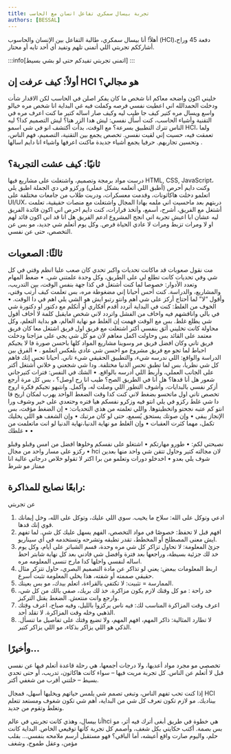 ```yaml
---
title: تجربة بيسال سمكري تفاعل انسان مع الحاسب
authors: [BESSAL]
---
```


أهلاً! أنا بيسال سمكري، طالبة التفاعل بين الإنسان والحاسوب (HCI)،دفعة 45 وراح أشارككم تجربتي اللي أتمنى تلهم وتفيد أي أحد تايه أو محتار.

:::info[اتمنى تجربتي تفيدكم حتى لو بشي بسيط]
:::


## أولاً: كيف عرفت إن HCI هو مجالي؟


خليني اكون واضحه معاكم انا شخص ما كان يفكر اصلن في الحاسب لكن الاقدار شأت ودخلت الحمدالله اني اعطيت نفسي فرصه وكملت فيه 
غي البداية انا شخص مره خيالو واسع ويسال مره كتير كيف جا طيب ليه وكيف صار اساله كتير 
ما كنت اعرف مره في التقنية وأشياء الحاسب، 
كنت أسأل نفسي: ليش هدا الزر هنا؟ ليش التصميم كدا؟ ليه الناس تترك التطبيق بسرعة؟
مع الوقت، بدأت أكتشف انو في شي اسمو HCI، ولما تعمقت فيه، حسيت إني لقيت نفسي. تخصص يجمع بين التقنية، التصميم، فهم الناس، وتحسين تجاربهم. حرفيا يجمع أشياء جديدة ماكنت اعرفها واشياء انا دايم اسالها .

<!-- truncate -->




## ثانيًا: كيف عشت التجربة؟
درست مواد برمجة وتصميم، واشتغلت على مشاريع فيها HTML, CSS, JavaScript، وكنت دايم أحرص (أطبق اللي أتعلمه بشكل عملي) وركزو في دي الجملة اطبق يلي اتعلمو
دخلت هاكاثونات، وقدمت معسكرات، ودربت طلاب من جامعات مختلفة على UI/UX، دربتهم بعد ماحسيت اني ملمه بهادا المجال واشتغلت مع منصات حقيقية، 
تعلمت أشتغل مع الفريق، أشرح، أسمع، وأتخذ قرارات، كنت دايم احرص اني اكون قائدة الفريق ليه عشان ابا اعيش تجربة اني انجح المشروع ادعم الفريق هل انا قد اني اكون قائد لهم او لا ومرات تزبط ومرات لا عادي الحياة فرص. وكل يوم أتعلم شي جديد، مو بس عن التخصص، حتى عن نفسي.




## ثالثًا: الصعوبات
مت نقول صعوبات قد ماكانت تحديات واكبر تحدي كان صعب عليا انظم وقتي في كل شي وفي تحديات كانت تطلع لي على الطريق، وكل وحدة علمتني شي.
 • ضغط المهام وتعدد الأدوار:
خصوصا لما كنت أشتغل في كذا جهة بنفس الوقت، بين التدريب، والمشاريع، والدراسة. كنت أحس أحيانا إني مضغوطة مره، بس تعلمت كيف أرتب وقتي، وأقول “لا” لما أحتاج أركز على شي أهم وانتو رتبو ايش هو الشي يلي اهم في دا الوقت.
 • الخوف من الغلط:
كنت في البداية أتردد أقدم أفكاري أو أتكلم مع دكتور او دكتورة شي في بالي واناقشهم فيه واخاف من الفشل واتردد لاني شخص مايقبل كلمة لا  أخاف أقول شي يطلع غلط. بس مع الوقت فهمت إن الغلط مو نهاية العالم، هو بداية التعلم، وكل محاولة كانت تخليني أثق بنفسي أكتر اشتغلت مع فريق اول فريق اشتغل معا كان فريق معتمد على القائد بس وحاولت اكمل معاهم لان مو كل شي يجي على مزاجنا ودخلت فريق تاني وكان افضل فريق مر وسوينا مشاريع المواد كلها باحسن صورة فا لا يجيكم احباط لما تجو مع فريق مشروع مو احسن شي عادي بلعكس اتعلمو .
 • الفرق بين الدراسة والواقع:
اللي ندرسه شيء، والتطبيق الحقيقي شيء تاني. أحيانا تحس إنك فاهم كل شي نظريا، بس لما تطبق تحس الدنيا مختلفة. ودا شي شجعني و خلاني أشتغل أكتر على الجانب العملي، وأربط اللي أدرسه بالواقع.
 • الشك في النفس:
فترات كتيرجاني شعور هل أنا قدها؟ هل أنا في الطريق الصح؟ طيب انا رح اوصل؟ ، بس كل مرة أرجع أزكر نفسي بالبدايات، وأشوف التطور اللي وصلت له، وأكمل.
وانتبهو تجيكم فكرة اروح تخصص تاني اول ماتحسو بضغط لاني كنت كدا وقت الضغط الواحد يهرب لمكان اريح فا دا شي غلط ركزو في يلي انتو فيه وزكرو نفسكم هيا فتره وحتعدي على خير وشوف ورا انتو كم عتبه نجحتو واتخطيتوها.
واللي تعلمته من هذي التحديات:
 • إن الضغط مؤقت، بس الإنجاز يبقى
 • وإن صوتك يستحق يُسمع، حتى لو كان مرتبك
 • وإن الشغف هو اللي يخليك تكمل، مهما كثرت العقبات
 • وإن الغلط مو نهاية الدنيا،نهاية الدنيا لو انت ماتعلمت من غلطك 
 •
 •
 



نصيحتي لكم:
 • طورو مهارتكم 
 • اشتغلو على نفسكم وخلوها افضل من امس وقبلو وقبلو
 • ركزو على مسار واحد من مجال hci لان مجالته كتير وحاول تتقن شي واحد منها بعدين شوف يلي بعدو
 • اخدخلو دورات وتعلمو من برا اكتر لا تقولو خلاص درجاتي عالية انا ممتاز مو شرط
 


 

 ## رابعًا نصايح للمذاكرة:
عن تجربتي 
1. ادعي وتوكل على الله:
سلاح ما يخيب. سوي اللي عليك، وتوكل على الله، وخل إيمانك قوي إنك قدها.
2. افهم قبل لا تحفظ:
خصوصًا في مواد التخصص، الفهم يسهل عليك كل شي. لما تفهم ايش معنى المصطلح أو المخطط، تقدر تطبقه وتشرحه وتستخدمه في أي سيناريو.
 3. جزئ المعلومة:
لا تحاول تزاكر كل شي مره وحدة، قسم الشباتر على أيام، وكل يوم خد لك جزئية بسيطة، وراجعها بعد فترة وافضل شي فادني بعد كل نهاية شابتر احط اساله لنفسي واحلها كدا مارح تنسى المعلومه مره.
4. اربط المعلومات ببعض:
يعني لو تذاكر عن مادة التصميم البصري، حاول تتزكر مثال حقيقي صممته أو شفته، هذا يخلي المعلومة تثبت أسرع.
 5. الممارسة = تثبيت:
لا تكتفي بالقراءة، اتعلم بيدك، مو بس بعينك.
6. خد راحة :
مو كل وقتك لازم يكون مزاكرة. خذ لك بريك، صفي بالك من كل شي، وارجع وانت منتعش. الضغط يقتل التركيز.
 7. اعرف وقت المزاكرة المناسب لك:
فيه ناس يركزوا بالليل، وفيه صباح، اعرف وقتك الذهبي وخله وقت المزاكرة. لا تقلد أحد.
 8. لا تطارد المثالية:
ذاكر المهم، افهم المهم، ولا تضيع وقتك على تفاصيل ما تنسأل. الذكي هو اللي يزاكر بذكاء، مو اللي يزاكر كتير.
 


## وأخيرًا…
تخصصي مو مجرد مواد أعديها، ولا درجات أجمعها، هي رحلة قاعدة أتعلم فيها عن نفسي قبل لا أتعلم عن الناس.
كل تجربة مريت فيها – سواء كانت هاكاثون، تدريب، أو حتى تحدي بسيط – خلتني أقرب من شغفي أكتر.

إذا كنت تحب تفهم الناس، وتبغى تصمم شي يلمس حياتهم ويخليها أسهل، فمجال HCI بيناديك.
مو لازم تكون تعرف كل شي من البداية، أهم شي تكون شغوف ومستعد تتعلم وتغلط وتقوم من جديد.

أنا بيسال، وهذي كانت تجربتي في عالمhci هي خطوة في طريق أبغى أترك فيه أثر، مو بس بصمة.
أكتب حكايتي بكل شغف، وأصمم كل تجربة كأنها توقيعي الخاص.
البداية كانت حلم، واليوم صارت واقع أعيشه،
أما الباقي؟ فهو مستقبل أرسم ملامحه بنفسي…
بقلب مؤمن، وعقل طموح، وشغف
